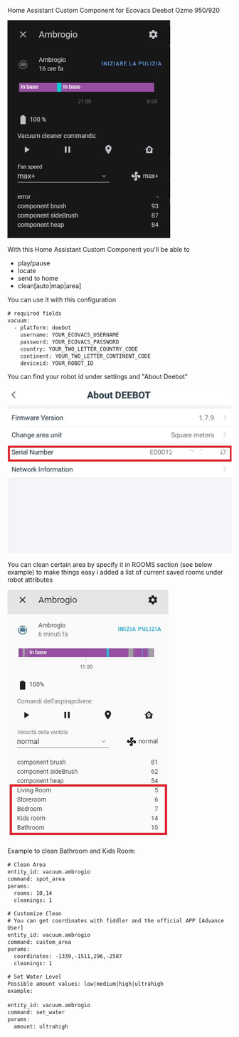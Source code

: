 Home Assistant Custom Component for Ecovacs Deebot Ozmo 950/920

![Preview](prev.jpg)

With this Home Assistant Custom Component you'll be able to 
* play/pause
* locate
* send to home
* clean[auto|map|area]

You can use it with this configuration

```
# required fields
vacuum:
  - platform: deebot
    username: YOUR_ECOVACS_USERNAME
    password: YOUR_ECOVACS_PASSWORD
    country: YOUR_TWO_LETTER_COUNTRY_CODE
    continent: YOUR_TWO_LETTER_CONTINENT_CODE
    deviceid: YOUR_ROBOT_ID
``` 

You can find your robot id under settings and "About Deebot"

![Preview](deviceid.jpg)

You can clean certain area by specify it in ROOMS section (see below example)
to make things easy i added a list of current saved rooms under robot attributes

![Preview](cleanarea.JPG)

Example to clean Bathroom and Kids Room:

```
# Clean Area
entity_id: vacuum.ambrogio
command: spot_area
params:
  rooms: 10,14
  cleanings: 1
```

```
# Customize Clean
# You can get coordinates with fiddler and the official APP [Advance User]
entity_id: vacuum.ambrogio
command: custom_area
params:
  coordinates: -1339,-1511,296,-2587
  cleanings: 1
```

```
# Set Water Level
Possible amount values: low|medium|high|ultrahigh
example:

entity_id: vacuum.ambrogio
command: set_water
params:
  amount: ultrahigh
```